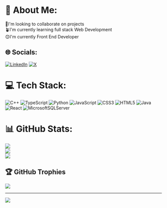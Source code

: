 # 💫 About Me:
🔭I'm looking to collaborate on projects<br>🪴I'm currently learning full stack Web Development<br>😊I'm currently Front End Developer


## 🌐 Socials:
[![LinkedIn](https://img.shields.io/badge/LinkedIn-%230077B5.svg?logo=linkedin&logoColor=white)](https://linkedin.com/in/https://www.linkedin.com/in/dawit-teklebrhan-gebrewbet/) [![X](https://img.shields.io/badge/X-black.svg?logo=X&logoColor=white)](https://x.com/https://x.com/DawitTekle70663) 

# 💻 Tech Stack:
![C++](https://img.shields.io/badge/c++-%2300599C.svg?style=for-the-badge&logo=c%2B%2B&logoColor=white) ![TypeScript](https://img.shields.io/badge/typescript-%23007ACC.svg?style=for-the-badge&logo=typescript&logoColor=white) ![Python](https://img.shields.io/badge/python-3670A0?style=for-the-badge&logo=python&logoColor=ffdd54) ![JavaScript](https://img.shields.io/badge/javascript-%23323330.svg?style=for-the-badge&logo=javascript&logoColor=%23F7DF1E) ![CSS3](https://img.shields.io/badge/css3-%231572B6.svg?style=for-the-badge&logo=css3&logoColor=white) ![HTML5](https://img.shields.io/badge/html5-%23E34F26.svg?style=for-the-badge&logo=html5&logoColor=white) ![Java](https://img.shields.io/badge/java-%23ED8B00.svg?style=for-the-badge&logo=openjdk&logoColor=white) ![React](https://img.shields.io/badge/react-%2320232a.svg?style=for-the-badge&logo=react&logoColor=%2361DAFB) ![MicrosoftSQLServer](https://img.shields.io/badge/Microsoft%20SQL%20Server-CC2927?style=for-the-badge&logo=microsoft%20sql%20server&logoColor=white)
# 📊 GitHub Stats:
![](https://github-readme-stats.vercel.app/api?username=dawitekle&theme=shadow_blue&hide_border=false&include_all_commits=true&count_private=false)<br/>
![](https://github-readme-streak-stats.herokuapp.com/?user=dawitekle&theme=shadow_blue&hide_border=false)<br/>
![](https://github-readme-stats.vercel.app/api/top-langs/?username=dawitekle&theme=shadow_blue&hide_border=false&include_all_commits=true&count_private=false&layout=compact)

## 🏆 GitHub Trophies
![](https://github-profile-trophy.vercel.app/?username=dawitekle&theme=radical&no-frame=false&no-bg=true&margin-w=4)

---
[![](https://visitcount.itsvg.in/api?id=dawitekle&icon=0&color=0)](https://visitcount.itsvg.in)

<!-- Proudly created with GPRM ( https://gprm.itsvg.in ) -->
